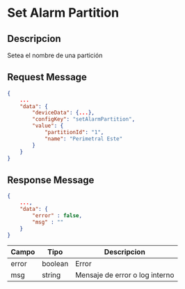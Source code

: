 # Set Alarm Partition

## Descripcion

Setea el nombre de una partición

## Request Message

```json
{
    ...
    "data": {
        "deviceData": {...},
        "configKey": "setAlarmPartition",
        "value": {
            "partitionId": "1",
            "name": "Perimetral Este"
        }
    }
}
```

## Response Message

```json
{
    ...,
    "data": {
        "error" : false,
        "msg" : ""
    }
}
```

| Campo | Tipo    | Descripcion                    |
| ----- | ------- | ------------------------------ |
| error | boolean | Error                          |
| msg   | string  | Mensaje de error o log interno |
